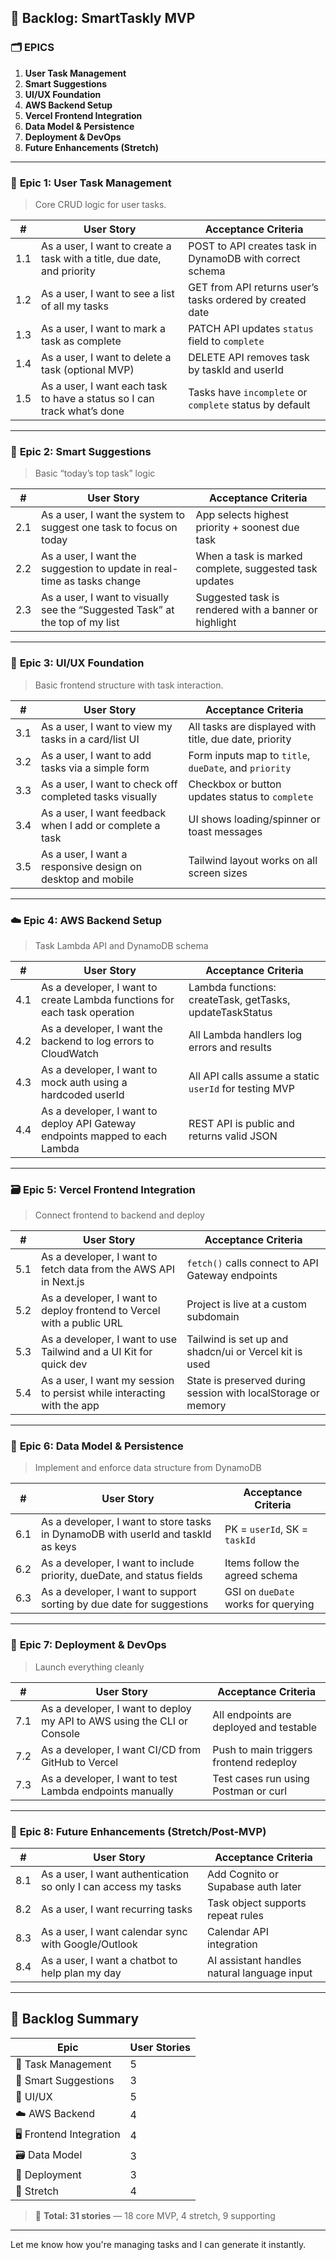 ## 🧱 **Backlog: SmartTaskly MVP**

### 🗂 EPICS
1. **User Task Management**
2. **Smart Suggestions**
3. **UI/UX Foundation**
4. **AWS Backend Setup**
5. **Vercel Frontend Integration**
6. **Data Model & Persistence**
7. **Deployment & DevOps**
8. **Future Enhancements (Stretch)**

---

### 🔁 **Epic 1: User Task Management**

> Core CRUD logic for user tasks.

| # | User Story | Acceptance Criteria |
|--|-------------|---------------------|
| 1.1 | As a user, I want to create a task with a title, due date, and priority | POST to API creates task in DynamoDB with correct schema |
| 1.2 | As a user, I want to see a list of all my tasks | GET from API returns user’s tasks ordered by created date |
| 1.3 | As a user, I want to mark a task as complete | PATCH API updates `status` field to `complete` |
| 1.4 | As a user, I want to delete a task (optional MVP) | DELETE API removes task by taskId and userId |
| 1.5 | As a user, I want each task to have a status so I can track what’s done | Tasks have `incomplete` or `complete` status by default |

---

### 🤖 **Epic 2: Smart Suggestions**

> Basic “today’s top task” logic

| # | User Story | Acceptance Criteria |
|--|-------------|---------------------|
| 2.1 | As a user, I want the system to suggest one task to focus on today | App selects highest priority + soonest due task |
| 2.2 | As a user, I want the suggestion to update in real-time as tasks change | When a task is marked complete, suggested task updates |
| 2.3 | As a user, I want to visually see the “Suggested Task” at the top of my list | Suggested task is rendered with a banner or highlight |

---

### 🧩 **Epic 3: UI/UX Foundation**

> Basic frontend structure with task interaction.

| # | User Story | Acceptance Criteria |
|--|-------------|---------------------|
| 3.1 | As a user, I want to view my tasks in a card/list UI | All tasks are displayed with title, due date, priority |
| 3.2 | As a user, I want to add tasks via a simple form | Form inputs map to `title`, `dueDate`, and `priority` |
| 3.3 | As a user, I want to check off completed tasks visually | Checkbox or button updates status to `complete` |
| 3.4 | As a user, I want feedback when I add or complete a task | UI shows loading/spinner or toast messages |
| 3.5 | As a user, I want a responsive design on desktop and mobile | Tailwind layout works on all screen sizes |

---

### ☁️ **Epic 4: AWS Backend Setup**

> Task Lambda API and DynamoDB schema

| # | User Story | Acceptance Criteria |
|--|-------------|---------------------|
| 4.1 | As a developer, I want to create Lambda functions for each task operation | Lambda functions: createTask, getTasks, updateTaskStatus |
| 4.2 | As a developer, I want the backend to log errors to CloudWatch | All Lambda handlers log errors and results |
| 4.3 | As a developer, I want to mock auth using a hardcoded userId | All API calls assume a static `userId` for testing MVP |
| 4.4 | As a developer, I want to deploy API Gateway endpoints mapped to each Lambda | REST API is public and returns valid JSON |

---

### 🗃 **Epic 5: Vercel Frontend Integration**

> Connect frontend to backend and deploy

| # | User Story | Acceptance Criteria |
|--|-------------|---------------------|
| 5.1 | As a developer, I want to fetch data from the AWS API in Next.js | `fetch()` calls connect to API Gateway endpoints |
| 5.2 | As a developer, I want to deploy frontend to Vercel with a public URL | Project is live at a custom subdomain |
| 5.3 | As a developer, I want to use Tailwind and a UI Kit for quick dev | Tailwind is set up and shadcn/ui or Vercel kit is used |
| 5.4 | As a user, I want my session to persist while interacting with the app | State is preserved during session with localStorage or memory |

---

### 📐 **Epic 6: Data Model & Persistence**

> Implement and enforce data structure from DynamoDB

| # | User Story | Acceptance Criteria |
|--|-------------|---------------------|
| 6.1 | As a developer, I want to store tasks in DynamoDB with userId and taskId as keys | PK = `userId`, SK = `taskId` |
| 6.2 | As a developer, I want to include priority, dueDate, and status fields | Items follow the agreed schema |
| 6.3 | As a developer, I want to support sorting by due date for suggestions | GSI on `dueDate` works for querying |

---

### 🚀 **Epic 7: Deployment & DevOps**

> Launch everything cleanly

| # | User Story | Acceptance Criteria |
|--|-------------|---------------------|
| 7.1 | As a developer, I want to deploy my API to AWS using the CLI or Console | All endpoints are deployed and testable |
| 7.2 | As a developer, I want CI/CD from GitHub to Vercel | Push to main triggers frontend redeploy |
| 7.3 | As a developer, I want to test Lambda endpoints manually | Test cases run using Postman or curl |

---

### 🌱 **Epic 8: Future Enhancements (Stretch/Post-MVP)**

| # | User Story | Acceptance Criteria |
|--|-------------|---------------------|
| 8.1 | As a user, I want authentication so only I can access my tasks | Add Cognito or Supabase auth later |
| 8.2 | As a user, I want recurring tasks | Task object supports repeat rules |
| 8.3 | As a user, I want calendar sync with Google/Outlook | Calendar API integration |
| 8.4 | As a user, I want a chatbot to help plan my day | AI assistant handles natural language input |

---

## 🧩 Backlog Summary

| Epic | User Stories |
|------|--------------|
| 🧱 Task Management | 5 |
| 🤖 Smart Suggestions | 3 |
| 🧩 UI/UX | 5 |
| ☁️ AWS Backend | 4 |
| 🖥 Frontend Integration | 4 |
| 🗃 Data Model | 3 |
| 🚀 Deployment | 3 |
| 🌱 Stretch | 4 |

> 🎯 **Total: 31 stories** — 18 core MVP, 4 stretch, 9 supporting

---



Let me know how you're managing tasks and I can generate it instantly.
